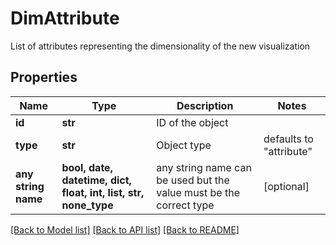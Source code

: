 # DimAttribute

List of attributes representing the dimensionality of the new visualization

## Properties
Name | Type | Description | Notes
------------ | ------------- | ------------- | -------------
**id** | **str** | ID of the object | 
**type** | **str** | Object type | defaults to "attribute"
**any string name** | **bool, date, datetime, dict, float, int, list, str, none_type** | any string name can be used but the value must be the correct type | [optional]

[[Back to Model list]](../README.md#documentation-for-models) [[Back to API list]](../README.md#documentation-for-api-endpoints) [[Back to README]](../README.md)


